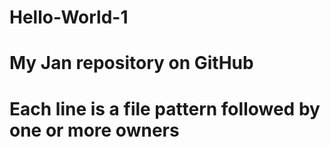 # Hello-World-1
# My Jan repository on GitHub
# Each line is a file pattern followed by one or more owners
#
